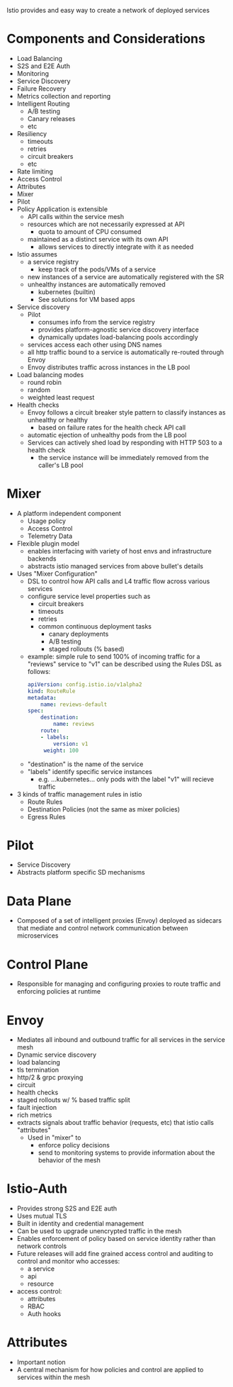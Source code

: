 
Istio provides and easy way to create a network of deployed services

# Components and Considerations

- Load Balancing
- S2S and E2E Auth
- Monitoring
- Service Discovery
- Failure Recovery
- Metrics collection and reporting
- Intelligent Routing
    - A/B testing
    - Canary releases
    - etc
- Resiliency
    - timeouts
    - retries
    - circuit breakers
    - etc
- Rate limiting
- Access Control
- Attributes
- Mixer
- Pilot
- Policy Application is extensible
    - API calls within the service mesh
    - resources which are not necessarily expressed at API 
        - quota to amount of CPU consumed
    - maintained as a distinct service with its own API 
        - allows services to directly integrate with it as needed
- Istio assumes
    - a service registry
        - keep track of the pods/VMs of a service
    - new instances of a service are automatically registered with the SR
    - unhealthy instances are automatically removed
        - kubernetes (builtin)
        - See solutions for VM based apps
- Service discovery
    - Pilot 
        - consumes info from the service registry
        - provides platform-agnostic service discovery interface
        - dynamically updates load-balancing pools accordingly
    - services access each other using DNS names
    - all http traffic bound to a service is automatically re-routed through Envoy
    - Envoy distributes traffic across instances in the LB pool
- Load balancing modes
    - round robin
    - random
    - weighted least request
- Health checks
    - Envoy follows a circuit breaker style pattern to classify instances as unhealthy or healthy
        - based on failure rates for the health check API call
    - automatic ejection of unhealthy pods from the LB pool
    - Services can actively shed load by responding with HTTP 503 to a health check
        - the service instance will be immediately removed from the caller's LB pool

# Mixer

- A platform independent component
    - Usage policy
    - Access Control
    - Telemetry Data
- Flexible plugin model
    - enables interfacing with variety of host envs and infrastructure backends
    - abstracts istio managed services from above bullet's details
- Uses "Mixer Configuration"
    - DSL to control how API calls and L4 traffic flow across various services
    - configure service level properties such as 
        - circuit breakers
        - timeouts
        - retries
        - common continuous deployment tasks
            - canary deployments
            - A/B testing
            - staged rollouts (% based)
    - example: simple rule to send 100% of incoming traffic for a "reviews" service to 
      "v1" can be described using the Rules DSL as follows:
        ```yaml
        apiVersion: config.istio.io/v1alpha2
        kind: RouteRule
        metadata:
            name: reviews-default
        spec:
            destination:
                name: reviews
            route:
            - labels:
                version: v1
             weight: 100
         ```
    - "destination" is the name of the service
    - "labels" identify specific service instances
        - e.g. ...kubernetes... only pods with the label "v1" will recieve traffic
- 3 kinds of traffic management rules in istio
    - Route Rules
    - Destination Policies (not the same as mixer policies)
    - Egress Rules

# Pilot

- Service Discovery
- Abstracts platform specific SD mechanisms 

# Data Plane

- Composed of a set of intelligent proxies (Envoy) deployed as sidecars that mediate and control network communication between microservices

# Control Plane

- Responsible for managing and configuring proxies to route traffic and enforcing policies at runtime

# Envoy

- Mediates all inbound and outbound traffic for all services in the service mesh
- Dynamic service discovery
- load balancing
- tls termination
- http/2 & grpc proxying
- circuit 
- health checks
- staged rollouts w/ % based traffic split
- fault injection
- rich metrics
- extracts signals about traffic behavior (requests, etc) that istio calls "attributes"
    - Used in "mixer" to 
        - enforce policy decisions
        - send to monitoring systems to provide information about the behavior of 
          the mesh

# Istio-Auth

- Provides strong S2S and E2E auth
- Uses mutual TLS
- Built in identity and credential management
- Can be used to upgrade unencrypted traffic in the mesh
- Enables enforcement of policy based on service identity rather than network controls
- Future releases will add fine grained access control and auditing to control and monitor who accesses:
    - a service
    - api
    - resource
- access control:
    - attributes
    - RBAC
    - Auth hooks

# Attributes

- Important notion
- A central mechanism for how policies and control are applied to services within the mesh
